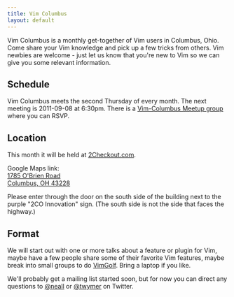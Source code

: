 ```yaml
---
title: Vim Columbus
layout: default
---
```


Vim Columbus is a monthly get-together of Vim users in Columbus, Ohio. Come
share your Vim knowledge and pick up a few tricks from others. Vim newbies
are welcome - just let us know that you're new to Vim so we can give you
some relevant information.

## Schedule

Vim Columbus meets the second Thursday of every month. The next meeting is
2011-09-08 at 6:30pm. There is a
[Vim-Columbus Meetup group](http://www.meetup.com/Vim-Columbus/) where you can
RSVP.

## Location

This month it will be held at [2Checkout.com](http://www.2checkout.com/).

Google Maps link:<br>
[1785 O'Brien Road<br>Columbus, OH 43228](http://maps.google.com/maps/ms?source=s_q&hl=en&geocode=&aq=&ie=UTF8&hq=&hnear=1785+O%27Brien+Rd,+Columbus,+Ohio+43228&t=h&msa=0&msid=210175771168447127014.0004a3f81d50a68475a1f&ll=39.988798,-83.119957&spn=0.002713,0.005681&z=18)

Please enter through the door on the south side of the building next to the
purple "2CO Innovation" sign. (The south side is not the side that faces the
highway.)

## Format

We will start out with one or more talks about a feature or plugin for Vim,
maybe have a few people share some of their favorite Vim features, maybe break
into small groups to do [VimGolf](http://vimgolf.com). Bring a laptop if you
like.

We'll probably get a mailing list started soon, but for now you can direct any
questions to [@neall](https://twitter.com/neall) or
[@twymer](https://twitter.com/twymer) on Twitter.
